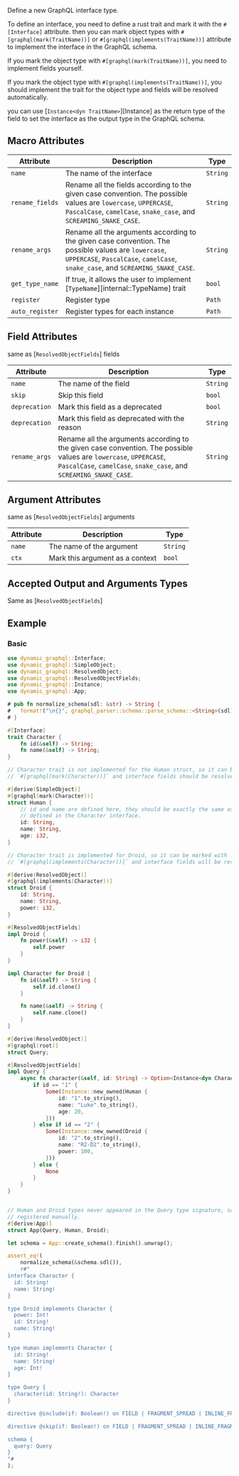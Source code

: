 Define a new GraphQL interface type.

To define an interface, you need to define a rust trait and mark it with the `#[Interface]` attribute. then you
can mark object types with `#[graphql(mark(TraitName))]` or `#[graphql(implements(TraitName))]` attribute to implement the
interface in the GraphQL schema.

If you mark the object type with `#[graphql(mark(TraitName))]`, you need to implement fields yourself.

If you mark the object type with `#[graphql(implements(TraitName))]`, you should implement the trait for the object type and
fields will be resolved automatically.

you can use [`Instance<dyn TraitName>`][Instance] as the return type of the field to set the interface as the output type in the GraphQL
schema.

## Macro Attributes

| Attribute       | Description                                                                                                                                                                             | Type     |
|-----------------|-----------------------------------------------------------------------------------------------------------------------------------------------------------------------------------------|----------|
| `name`          | The name of the interface                                                                                                                                                               | `String` |
| `rename_fields` | Rename all the fields according to the given case convention. The possible values are `lowercase`, `UPPERCASE`, `PascalCase`, `camelCase`, `snake_case`, and `SCREAMING_SNAKE_CASE`.    | `String` |
| `rename_args`   | Rename all the arguments according to the given case convention. The possible values are `lowercase`, `UPPERCASE`, `PascalCase`, `camelCase`, `snake_case`, and `SCREAMING_SNAKE_CASE`. | `String` |
| `get_type_name` | If true, it allows the user to implement [`TypeName`][internal::TypeName] trait                                                                                                         | `bool`   |
| `register`      | Register type                                                                                                                                                                           | `Path`   |
| `auto_register` | Register types for each instance                                                                                                                                                        | `Path`   |

## Field Attributes

same as [`ResolvedObjectFields`] fields

| Attribute     | Description                                                                                                                                                                             | Type     |
|---------------|-----------------------------------------------------------------------------------------------------------------------------------------------------------------------------------------|----------|
| `name`        | The name of the field                                                                                                                                                                   | `String` |
| `skip`        | Skip this field                                                                                                                                                                         | `bool`   |
| `deprecation` | Mark this field as a deprecated                                                                                                                                                         | `bool`   |
| `deprecation` | Mark this field as deprecated with the reason                                                                                                                                           | `String` |
| `rename_args` | Rename all the arguments according to the given case convention. The possible values are `lowercase`, `UPPERCASE`, `PascalCase`, `camelCase`, `snake_case`, and `SCREAMING_SNAKE_CASE`. | `String` |

## Argument Attributes

same as [`ResolvedObjectFields`] arguments

| Attribute | Description                     | Type     |
|-----------|---------------------------------|----------|
| `name`    | The name of the argument        | `String` |
| `ctx`     | Mark this argument as a context | `bool`   |

## Accepted Output and Arguments Types

Same as [`ResolvedObjectFields`]

## Example

### Basic

```rust
use dynamic_graphql::Interface;
use dynamic_graphql::SimpleObject;
use dynamic_graphql::ResolvedObject;
use dynamic_graphql::ResolvedObjectFields;
use dynamic_graphql::Instance;
use dynamic_graphql::App;

# pub fn normalize_schema(sdl: &str) -> String {
#   format!("\n{}", graphql_parser::schema::parse_schema::<String>(sdl).unwrap().to_owned())
# }

#[Interface]
trait Character {
    fn id(&self) -> String;
    fn name(&self) -> String;
}

// Character trait is not implemented for the Human struct, so it can be marked with
// `#[graphql(mark(Character))]` and interface fields should be resolved manually.

#[derive(SimpleObject)]
#[graphql(mark(Character))]
struct Human {
    // id and name are defined here, they should be exactly the same as the fields
    // defined in the Character interface.
    id: String,
    name: String,
    age: i32,
}

// Character trait is implemented for Droid, so it can be marked with
// `#[graphql(implements(Character))]` and interface fields will be resolved automatically.

#[derive(ResolvedObject)]
#[graphql(implements(Character))]
struct Droid {
    id: String,
    name: String,
    power: i32,
}

#[ResolvedObjectFields]
impl Droid {
    fn power(&self) -> i32 {
        self.power
    }
}

impl Character for Droid {
    fn id(&self) -> String {
        self.id.clone()
    }

    fn name(&self) -> String {
        self.name.clone()
    }
}

#[derive(ResolvedObject)]
#[graphql(root)]
struct Query;

#[ResolvedObjectFields]
impl Query {
    async fn character(&self, id: String) -> Option<Instance<dyn Character>> {
        if id == "1" {
            Some(Instance::new_owned(Human {
                id: "1".to_string(),
                name: "Luke".to_string(),
                age: 20,
            }))
        } else if id == "2" {
            Some(Instance::new_owned(Droid {
                id: "2".to_string(),
                name: "R2-D2".to_string(),
                power: 100,
            }))
        } else {
            None
        }
    }
}


// Human and Droid types never appeared in the Query type signature, so they should be
// registered manually.
#[derive(App)]
struct App(Query, Human, Droid);

let schema = App::create_schema().finish().unwrap();

assert_eq!(
    normalize_schema(&schema.sdl()),
    r#"
interface Character {
  id: String!
  name: String!
}

type Droid implements Character {
  power: Int!
  id: String!
  name: String!
}

type Human implements Character {
  id: String!
  name: String!
  age: Int!
}

type Query {
  character(id: String!): Character
}

directive @include(if: Boolean!) on FIELD | FRAGMENT_SPREAD | INLINE_FRAGMENT

directive @skip(if: Boolean!) on FIELD | FRAGMENT_SPREAD | INLINE_FRAGMENT

schema {
  query: Query
}
"#
);
```
